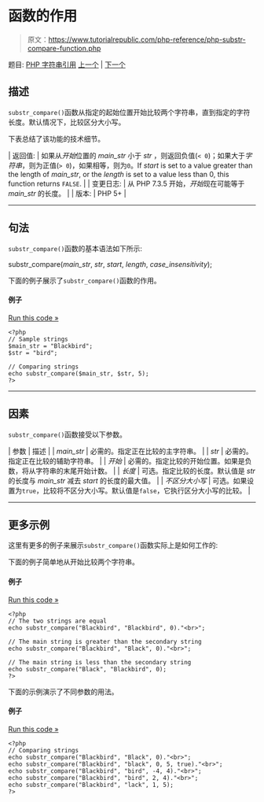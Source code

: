 # 函数的作用

> 原文：<https://www.tutorialrepublic.com/php-reference/php-substr-compare-function.php>

题目: [PHP 字符串引用](php-string-functions.php) [上一个](php-substr-function.php) | [下一个](php-substr-count-function.php)

## 描述

`substr_compare()`函数从指定的起始位置开始比较两个字符串，直到指定的字符长度。默认情况下，比较区分大小写。

下表总结了该功能的技术细节。

| 返回值: | 如果从*开始*位置的 *main_str* 小于 *str* ，则返回负值(`< 0`)；如果大于*字符串*，则为正值(`> 0`)，如果相等，则为`0`。If *start* is set to a value greater than the length of *main_str*, or the *length* is set to a value less than 0, this function returns `FALSE`. |
| 变更日志: | 从 PHP 7.3.5 开始，*开始*现在可能等于 *main_str* 的长度。 |
| 版本: | PHP 5+ |

* * *

## 句法

`substr_compare()`函数的基本语法如下所示:

substr_compare(*main_str*, *str*, *start*, *length*, *case_insensitivity*);

下面的例子展示了`substr_compare()`函数的作用。

#### 例子

[Run this code »](../codelab.php?topic=php&file=compare-two-strings-from-a-specific-start-position "Run this code to view the output")

```
<?php
// Sample strings
$main_str = "Blackbird";
$str = "bird";

// Comparing strings
echo substr_compare($main_str, $str, 5);
?>
```

* * *

## 因素

`substr_compare()`函数接受以下参数。

| 参数 | 描述 |
| *main_str* | 必需的。指定正在比较的主字符串。 |
| *str* | 必需的。指定正在比较的辅助字符串。 |
| *开始* | 必需的。指定比较的开始位置。如果是负数，将从字符串的末尾开始计数。 |
| *长度* | 可选。指定比较的长度。默认值是 *str* 的长度与 *main_str* 减去 *start* 的长度的最大值。 |
| *不区分大小写* | 可选。如果设置为`true`，比较将不区分大小写。默认值是`false`，它执行区分大小写的比较。 |

* * *

## 更多示例

这里有更多的例子来展示`substr_compare()`函数实际上是如何工作的:

下面的例子简单地从开始比较两个字符串。

#### 例子

[Run this code »](../codelab.php?topic=php&file=compare-two-strings-from-the-beginning-till-the-end "Run this code to view the output")

```
<?php
// The two strings are equal
echo substr_compare("Blackbird", "Blackbird", 0)."<br>";

// The main string is greater than the secondary string
echo substr_compare("Blackbird", "Black", 0)."<br>";

// The main string is less than the secondary string
echo substr_compare("Black", "Blackbird", 0);
?>
```

下面的示例演示了不同参数的用法。

#### 例子

[Run this code »](../codelab.php?topic=php&file=using-different-start-and-length-values-in-substr-compare "Run this code to view the output")

```
<?php
// Comparing strings
echo substr_compare("Blackbird", "Black", 0)."<br>";
echo substr_compare("Blackbird", "black", 0, 5, true)."<br>";
echo substr_compare("Blackbird", "bird", -4, 4)."<br>";
echo substr_compare("Blackbird", "bird", 2, 4)."<br>";
echo substr_compare("Blackbird", "lack", 1, 5);
?>
```